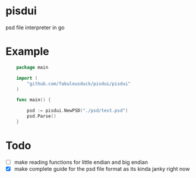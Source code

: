 # pisdui
psd file interpreter in go

# Example

```go
    package main

    import (
        "github.com/fabulousduck/pisdui/pisdui"
    )

    func main() {

        psd := pisdui.NewPSD("./psd/test.psd")
        psd.Parse()
    }

```

# Todo

- [ ] make reading functions for little endian and big endian
- [x] make complete guide for the psd file format as its kinda janky right now
